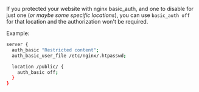 If you protected your website with nginx basic_auth, and one to disable for just one (_or maybe some specific locations_), you can use `basic_auth off` for that location and the authorization won't be required.

Example:

```bash
server {
  auth_basic "Restricted content";
  auth_basic_user_file /etc/nginx/.htpasswd;

  location /public/ {
    auth_basic off;
  }
}
```